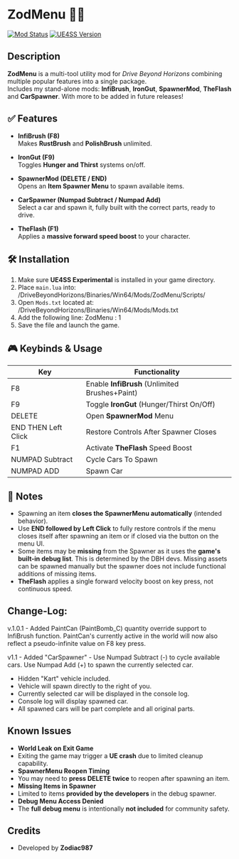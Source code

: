 # ZodMenu 🧰🚀

[![Mod Status](https://img.shields.io/badge/status-active-brightgreen)](https://github.com/ZodiacLoneWolf/ZodMenu)
[![UE4SS Version](https://img.shields.io/badge/UE4SS-experimental-blue)](https://github.com/UE4SS/UE4SS)

## Description

**ZodMenu** is a multi-tool utility mod for *Drive Beyond Horizons* combining multiple popular features into a single package.  
Includes my stand-alone mods: **InfiBrush**, **IronGut**, **SpawnerMod**, **TheFlash** and **CarSpawner**. With more to be added in future releases!

## ✅ Features

- **InfiBrush (F8)**  
  Makes **RustBrush** and **PolishBrush** unlimited.
  
- **IronGut (F9)**  
  Toggles **Hunger and Thirst** systems on/off.

- **SpawnerMod (DELETE / END)**  
  Opens an **Item Spawner Menu** to spawn available items.
  
- **CarSpawner (Numpad Subtract / Numpad Add)**  
  Select a car and spawn it, fully built with the correct parts, ready to drive.

- **TheFlash (F1)**  
  Applies a **massive forward speed boost** to your character.

## 🛠️ Installation

1. Make sure **UE4SS Experimental** is installed in your game directory.
2. Place `main.lua` into:
<YourGameDirectory>/DriveBeyondHorizons/Binaries/Win64/Mods/ZodMenu/Scripts/
3. Open `Mods.txt` located at:
<YourGameDirectory>/DriveBeyondHorizons/Binaries/Win64/Mods/Mods.txt
4. Add the following line:
ZodMenu : 1
5. Save the file and launch the game.

## 🎮 Keybinds & Usage

| Key   | Functionality                                |
|------|----------------------------------------------|
| F8   | Enable **InfiBrush** (Unlimited Brushes+Paint)     |
| F9   | Toggle **IronGut** (Hunger/Thirst On/Off)     |
| DELETE| Open **SpawnerMod** Menu                     |
| END THEN Left Click | Restore Controls After Spawner Closes |
| F1   | Activate **TheFlash** Speed Boost             |
| NUMPAD Subtract   | Cycle Cars To Spawn             |
| NUMPAD ADD   | Spawn Car            |

## 📝 Notes

- Spawning an item **closes the SpawnerMenu automatically** (intended behavior).
- Use **END followed by Left Click** to fully restore controls if the menu closes itself after spawning an item or if closed via the button on the menu UI.
- Some items may be **missing** from the Spawner as it uses the **game's built-in debug list**. This is determined by the DBH devs. Missing assets can be spawned manually but the spawner does not include functional additions of missing items.
- **TheFlash** applies a single forward velocity boost on key press, not continuous speed.


## Change-Log:
v.1.0.1 - Added PaintCan (PaintBomb_C) quantity override support to InfiBrush function. PaintCan's currently active in the world will now also reflect a pseudo-infinite value on F8 key press.

v1.1 - Added "CarSpawner" - Use Numpad Subtract (-) to cycle available cars. Use Numpad Add (+) to spawn the currently selected car. 
- Hidden "Kart" vehicle included.
- Vehicle will spawn directly to the right of you.
- Currently selected car will be displayed in the console log.
- Console log will display spawned car.
- All spawned cars will be part complete and all original parts.

## Known Issues

- **World Leak on Exit Game**  
- Exiting the game may trigger a **UE crash** due to limited cleanup capability.
- **SpawnerMenu Reopen Timing**  
- You may need to **press DELETE twice** to reopen after spawning an item.
- **Missing Items in Spawner**  
- Limited to items **provided by the developers** in the debug spawner.
- **Debug Menu Access Denied**  
- The **full debug menu** is intentionally **not included** for community safety.

## Credits

- Developed by **Zodiac987**
